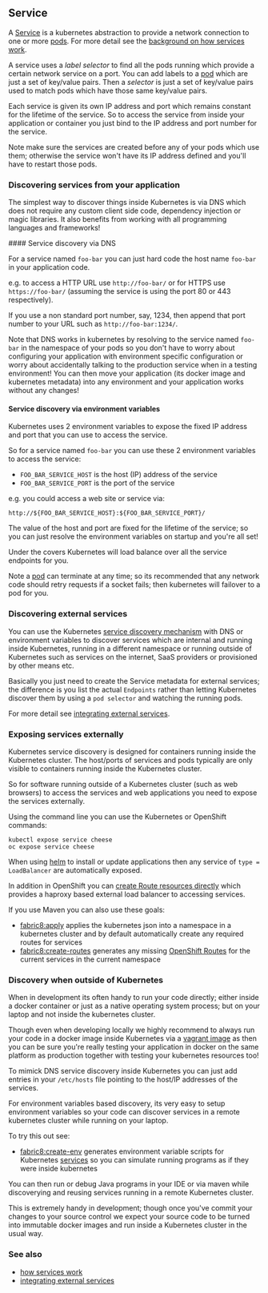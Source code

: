 ## Service

A [Service](https://github.com/GoogleCloudPlatform/kubernetes/blob/master/DESIGN.md#labels) is a kubernetes abstraction to provide a network connection to one or more [pods](pods.html). For more detail see the [background on how services work](https://github.com/GoogleCloudPlatform/kubernetes/blob/master/docs/services.md).

A service uses a _label selector_ to find all the pods running which provide a certain network service on a port. You can add labels to a [pod](pods.html) which are just a set of key/value pairs. Then a _selector_ is just a set of key/value pairs used to match pods which have those same key/value pairs.

Each service is given its own IP address and port which remains constant for the lifetime of the service. So to access the service from inside your application or container you just bind to the IP address and port number for the service. 

Note make sure the services are created before any of your pods which use them; otherwise the service won't have its IP address defined and you'll have to restart those pods. 

### Discovering services from your application

The simplest way to discover things inside Kubernetes is via DNS which does not require any custom client side code, dependency injection or magic libraries. It also benefits from working with all programming languages and frameworks!

#### Service discovery via DNS

For a service named `foo-bar` you can just hard code the host name `foo-bar` in your application code.

e.g. to access a HTTP URL use `http://foo-bar/` or for HTTPS use  `https://foo-bar/` (assuming the service is using the port 80 or 443 respectively). 

If you use a non standard port number, say, 1234, then append that port number to your URL such as `http://foo-bar:1234/`.

Note that DNS works in kubernetes by resolving to the service named `foo-bar` in the namespace of your pods so you don't have to worry about configuring your application with environment specific configuration or worry about accidentally talking to the production service when in a testing environment!  You can then move your application (its docker image and kubernetes metadata) into any environment and your application works without any changes!

#### Service discovery via environment variables

Kubernetes uses 2 environment variables to expose the fixed IP address and port that you can use to access the service.

So for a service named `foo-bar` you can use these 2 environment variables to access the service:

* `FOO_BAR_SERVICE_HOST` is the host (IP) address of the service
* `FOO_BAR_SERVICE_PORT` is the port of the service

e.g. you could access a web site or service via:

    http://${FOO_BAR_SERVICE_HOST}:${FOO_BAR_SERVICE_PORT}/
    
The value of the host and port are fixed for the lifetime of the service; so you can just resolve the environment variables on startup and you're all set!
    
Under the covers Kubernetes will load balance over all the service endpoints for you.
    
Note a [pod](pod.html) can terminate at any time; so its recommended that any network code should retry requests if a socket fails; then kubernetes will failover to a pod for you.
        
### Discovering external services

You can use the Kubernetes [service discovery mechanism](https://github.com/GoogleCloudPlatform/kubernetes/blob/master/docs/services.md) with DNS or environment variables to discover services which are internal and running inside Kubernetes, running in a different namespace or running outside of Kubernetes such as services on the internet, SaaS providers or provisioned by other means etc.

Basically you just need to create the Service metadata for external services; the difference is you list the actual `Endpoints` rather than letting Kubernetes discover them by using a `pod selector` and watching the running pods.
 
For more detail see [integrating external services](http://docs.openshift.org/latest/dev_guide/integrating_external_services.html).

### Exposing services externally
 
Kubernetes service discovery is designed for containers running inside the Kubernetes cluster. The host/ports of services and pods typically are only visible to containers running inside the Kubernetes cluster. 

So for software running outside of a Kubernetes cluster (such as web browsers) to access the services and web applications you need to expose the services externally.

Using the command line you can use the Kubernetes or OpenShift commands:

```
kubectl expose service cheese
oc expose service cheese
```

When using [helm](helm.html) to install or update applications then any service of `type = LoadBalancer` are automatically exposed.

In addition in OpenShift you can [create Route resources directly](http://docs.openshift.org/latest/admin_guide/router.html) which provides a haproxy based external load balancer to accessing services.

If you use Maven you can also use these goals:

* [fabric8:apply](mavenFabric8Apply.html) applies the kubernetes json into a namespace in a kubernetes cluster and by default automatically create any required routes for services
* [fabric8:create-routes](mavenFabric8CreateRoutes.html) generates any missing [OpenShift Routes](http://docs.openshift.org/latest/admin_guide/router.html) for the current services in the current namespace 


### Discovery when outside of Kubernetes

When in development its often handy to run your code directly; either inside a docker container or just as a native operating system process; but on your laptop and not inside the kubernetes cluster.

Though even when developing locally we highly recommend to always run your code in a docker image inside Kubernetes via a [vagrant image](getStarted/vagrant.html) as then you can be sure you're really testing your application in docker on the same platform as production together with testing your kubernetes resources too!

To mimick DNS service discovery inside Kubernetes you can just add entries in your `/etc/hosts` file pointing to the host/IP addresses of the services.

For environment variables based discovery, its very easy to setup environment variables so your code can discover services in a remote kubernetes cluster while running on your laptop.

To try this out see:

* [fabric8:create-env](mavenFabric8CreateEnv.html) generates environment variable scripts for Kubernetes [services](services.html) so you can simulate running programs as if they were inside kubernetes

You can then run or debug Java programs in your IDE or via maven while discoverying and reusing services running in a remote Kubernetes cluster.

This is extremely handy in development; though once you've commit your changes to your source control we expect your source code to be turned into immutable docker images and run inside a Kubernetes cluster in the usual way.

### See also

* [how services work](https://github.com/GoogleCloudPlatform/kubernetes/blob/master/docs/services.md)
* [integrating external services](http://docs.openshift.org/latest/dev_guide/integrating_external_services.html)